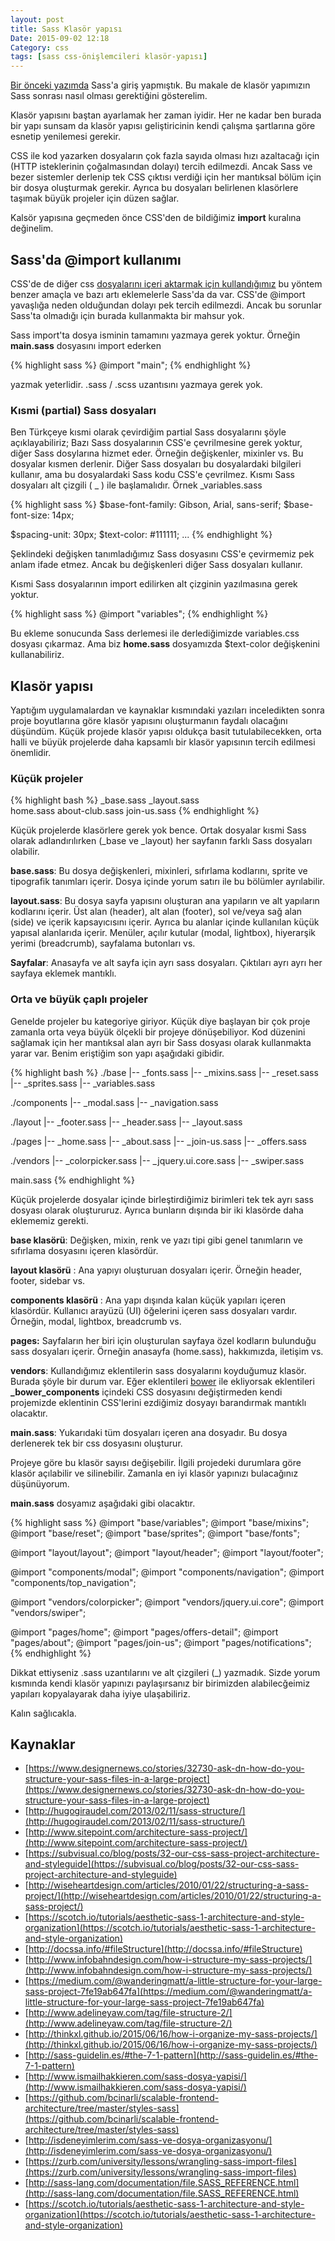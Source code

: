 ```yaml
---
layout: post
title: Sass Klasör yapısı
Date: 2015-09-02 12:18
Category: css
tags: [sass css-önişlemcileri klasör-yapısı]
---
```


[Bir önceki yazımda](https://fatihhayrioglu.com/sass-ile-dinamik-css-yazmak/) Sass'a giriş yapmıştık. Bu makale de klasör yapımızın Sass sonrası nasıl olması gerektiğini gösterelim. 

Klasör yapısını baştan ayarlamak her zaman iyidir. Her ne kadar ben burada bir yapı sunsam da klasör yapısı geliştiricinin kendi çalışma şartlarına göre esnetip yenilemesi gerekir.

CSS ile kod yazarken dosyaların çok fazla sayıda olması hızı azaltacağı için (HTTP isteklerinin çoğalmasından dolayı) tercih edilmezdi. Ancak Sass ve bezer sistemler derlenip tek CSS çıktısı verdiği için her mantıksal bölüm için bir dosya oluşturmak gerekir. Ayrıca bu dosyaları belirlenen klasörlere taşımak büyük projeler için düzen sağlar.

Kalsör yapısına geçmeden önce CSS'den de bildiğimiz **import** kuralına değinelim.

## Sass'da @import kullanımı

CSS'de de diğer css [dosyalarını içeri aktarmak için kullandığımız](https://fatihhayrioglu.com/cssi-web-sayfalarina-eklemek/) bu yöntem benzer amaçla ve bazı artı eklemelerle Sass'da da var. CSS'de @import yavaşlığa neden olduğundan dolayı pek tercih edilmezdi. Ancak bu sorunlar Sass'ta olmadığı için burada kullanmakta bir mahsur yok.

Sass import'ta dosya isminin tamamını yazmaya gerek yoktur. Örneğin **main.sass** dosyasını import ederken 

{% highlight sass %}
@import "main";
{% endhighlight %}

yazmak yeterlidir. .sass / .scss uzantısını yazmaya gerek yok. 

### Kısmi (partial) Sass dosyaları

Ben Türkçeye kısmi olarak çevirdiğim partial Sass dosyalarını şöyle açıklayabiliriz; Bazı Sass dosyalarının CSS'e çevrilmesine gerek yoktur, diğer Sass dosylarına hizmet eder. Örneğin değişkenler, mixinler vs. Bu dosyalar kısmen derlenir. Diğer Sass dosyaları bu dosyalardaki bilgileri kullanır, ama bu dosyalardaki Sass kodu CSS'e çevrilmez. Kısmı Sass dosyaları alt çizgili ( _ ) ile başlamalıdır. Örnek _variables.sass

{% highlight sass %}
$base-font-family: Gibson, Arial, sans-serif;
$base-font-size:   14px;

$spacing-unit:      30px;
$text-color:        #111111;
...
{% endhighlight %}

Şeklindeki değişken tanımladığımız Sass dosyasını CSS'e çevirmemiz pek anlam ifade etmez. Ancak bu değişkenleri diğer Sass dosyaları kullanır. 

Kısmi Sass dosyalarının import edilirken alt çizginin yazılmasına gerek yoktur.

{% highlight sass %}
@import "variables";
{% endhighlight %}

Bu ekleme sonucunda Sass derlemesi ile derlediğimizde variables.css dosyası çıkarmaz. Ama biz **home.sass** dosyamızda $text-color değişkenini kullanabiliriz.

## Klasör yapısı

Yaptığım uygulamalardan ve kaynaklar kısmındaki yazıları inceledikten sonra proje boyutlarına göre klasör yapısını oluşturmanın faydalı olacağını düşündüm. Küçük projede klasör yapısı oldukça basit tutulabilecekken, orta halli ve büyük projelerde daha kapsamlı bir klasör yapısının tercih edilmesi önemlidir.

### Küçük projeler

{% highlight bash %}
_base.sass 
_layout.sass    
home.sass
about-club.sass
join-us.sass
{% endhighlight %}

Küçük projelerde klasörlere gerek yok bence. Ortak dosyalar kısmi Sass olarak adlandırılırken (_base ve _layout) her sayfanın farklı Sass dosyaları olabilir.

**base.sass**: Bu dosya değişkenleri, mixinleri, sıfırlama kodlarını, sprite ve tipografik tanımları içerir. Dosya içinde yorum satırı ile bu bölümler ayrılabilir. 

**layout.sass**: Bu dosya sayfa yapısını oluşturan ana yapıların ve alt yapıların kodlarını içerir. Üst alan (header), alt alan (footer), sol ve/veya sağ alan (side) ve içerik kapsayıcısını içerir. Ayrıca bu alanlar içinde kullanılan küçük yapısal alanlarıda içerir. Menüler, açılır kutular (modal, lightbox), hiyerarşik yerimi (breadcrumb), sayfalama butonları vs.

**Sayfalar**: Anasayfa ve alt sayfa için ayrı sass dosyaları. Çıktıları ayrı ayrı her sayfaya eklemek mantıklı.

### Orta ve büyük çaplı projeler

Genelde projeler bu kategoriye giriyor. Küçük diye başlayan bir çok proje zamanla orta veya büyük ölçekli bir projeye dönüşebiliyor. Kod düzenini sağlamak için her mantıksal alan ayrı bir Sass dosyası olarak kullanmakta yarar var. Benim eriştiğim son yapı aşağıdaki gibidir.

{% highlight bash %}
./base
|-- _fonts.sass
|-- _mixins.sass
|-- _reset.sass
|-- _sprites.sass
|-- _variables.sass

./components
|-- _modal.sass
|-- _navigation.sass

./layout
|-- _footer.sass
|-- _header.sass
|-- _layout.sass

./pages
|-- _home.sass
|-- _about.sass
|-- _join-us.sass
|-- _offers.sass

./vendors
|-- _colorpicker.sass
|-- _jquery.ui.core.sass
|-- _swiper.sass

main.sass
{% endhighlight %}

Küçük projelerde dosyalar içinde birleştirdiğimiz birimleri tek tek ayrı sass dosyası olarak oluştururuz. Ayrıca bunların dışında bir iki klasörde daha eklememiz gerekti.

**base klasörü**: Değişken, mixin, renk ve yazı tipi gibi genel tanımların ve sıfırlama dosyasını içeren klasördür.

**layout klasörü** : Ana yapıyı oluşturuan dosyaları içerir. Örneğin header, footer, sidebar vs.

**components klasörü** : Ana yapı dışında kalan küçük yapıları içeren klasördür. Kullanıcı arayüzü (UI) öğelerini içeren sass dosyaları vardır. Örneğin, modal, lightbox, breadcrumb vs.

**pages:** Sayfaların her biri için oluşturulan sayfaya özel kodların bulunduğu sass dosyaları içerir. Örneğin anasayfa (home.sass), hakkımızda, iletişim vs.

**vendors**: Kullandığımız eklentilerin sass dosyalarını koyduğumuz klasör. Burada şöyle bir durum var. Eğer eklentileri [bower](https://fatihhayrioglu.com/arayuz-gelistiriciler-icin-paket-yonetimi-bower/) ile ekliyorsak eklentileri **_bower_components** içindeki CSS dosyasını değiştirmeden kendi projemizde eklentinin CSS'lerini ezdiğimiz dosyayı barandırmak mantıklı olacaktır.

**main.sass**: Yukarıdaki tüm dosyaları içeren ana dosyadır. Bu dosya derlenerek tek bir css dosyasını oluşturur.

Projeye göre bu klasör sayısı değişebilir. İlgili projedeki durumlara göre klasör açılabilir ve silinebilir. Zamanla en iyi klasör yapınızı bulacağınız düşünüyorum.

**main.sass** dosyamız aşağıdaki gibi olacaktır.

{% highlight sass %}
@import "base/variables";
@import "base/mixins";
@import "base/reset";
@import "base/sprites";
@import "base/fonts";

@import "layout/layout";
@import "layout/header";
@import "layout/footer";

@import "components/modal";
@import "components/navigation";
@import "components/top_navigation";

@import "vendors/colorpicker";
@import "vendors/jquery.ui.core";
@import "vendors/swiper";
    
@import "pages/home";
@import "pages/offers-detail";
@import "pages/about";
@import "pages/join-us";
@import "pages/notifications";
{% endhighlight %}

Dikkat ettiyseniz .sass uzantılarını ve alt çizgileri (_) yazmadık. Sizde yorum kısmında kendi klasör yapınızı paylaşırsanız bir birimizden alabilecğeimiz yapıları kopyalayarak daha iyiye ulaşabiliriz.

Kalın sağlıcakla.

## Kaynaklar

 - [https://www.designernews.co/stories/32730-ask-dn-how-do-you-structure-your-sass-files-in-a-large-project](https://www.designernews.co/stories/32730-ask-dn-how-do-you-structure-your-sass-files-in-a-large-project)
 - [http://hugogiraudel.com/2013/02/11/sass-structure/](http://hugogiraudel.com/2013/02/11/sass-structure/)
 - [http://www.sitepoint.com/architecture-sass-project/](http://www.sitepoint.com/architecture-sass-project/)
 - [https://subvisual.co/blog/posts/32-our-css-sass-project-architecture-and-styleguide](https://subvisual.co/blog/posts/32-our-css-sass-project-architecture-and-styleguide)
 - [http://wiseheartdesign.com/articles/2010/01/22/structuring-a-sass-project/](http://wiseheartdesign.com/articles/2010/01/22/structuring-a-sass-project/)
 - [https://scotch.io/tutorials/aesthetic-sass-1-architecture-and-style-organization](https://scotch.io/tutorials/aesthetic-sass-1-architecture-and-style-organization)
 - [http://docssa.info/#fileStructure](http://docssa.info/#fileStructure)
 - [http://www.infobahndesign.com/how-i-structure-my-sass-projects/](http://www.infobahndesign.com/how-i-structure-my-sass-projects/)
 - [https://medium.com/@wanderingmatt/a-little-structure-for-your-large-sass-project-7fe19ab647fa](https://medium.com/@wanderingmatt/a-little-structure-for-your-large-sass-project-7fe19ab647fa)
 - [http://www.adelineyaw.com/tag/file-structure-2/](http://www.adelineyaw.com/tag/file-structure-2/)
 - [http://thinkxl.github.io/2015/06/16/how-i-organize-my-sass-projects/](http://thinkxl.github.io/2015/06/16/how-i-organize-my-sass-projects/)
 - [http://sass-guidelin.es/#the-7-1-pattern](http://sass-guidelin.es/#the-7-1-pattern)
 - [http://www.ismailhakkieren.com/sass-dosya-yapisi/](http://www.ismailhakkieren.com/sass-dosya-yapisi/)
 - [https://github.com/bcinarli/scalable-frontend-architecture/tree/master/styles-sass](https://github.com/bcinarli/scalable-frontend-architecture/tree/master/styles-sass)
 - [http://isdeneyimlerim.com/sass-ve-dosya-organizasyonu/](http://isdeneyimlerim.com/sass-ve-dosya-organizasyonu/)
 - [https://zurb.com/university/lessons/wrangling-sass-import-files](https://zurb.com/university/lessons/wrangling-sass-import-files)
 - [http://sass-lang.com/documentation/file.SASS_REFERENCE.html](http://sass-lang.com/documentation/file.SASS_REFERENCE.html)
 - [https://scotch.io/tutorials/aesthetic-sass-1-architecture-and-style-organization](https://scotch.io/tutorials/aesthetic-sass-1-architecture-and-style-organization)
